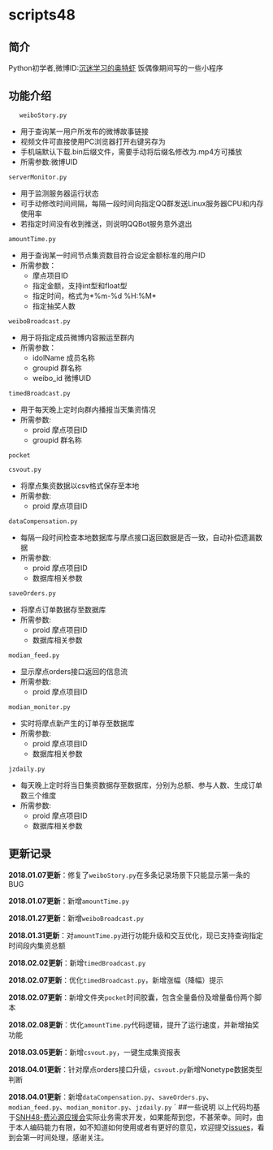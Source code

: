 # scripts48


## 简介
Python初学者,微博ID:[沉迷学习的奥特虾](https://weibo.com/5510932216/profile?rightmod=1&wvr=6&mod=personinfo)
饭偶像期间写的一些小程序

## 功能介绍
` 	weiboStory.py`
* 用于查询某一用户所发布的微博故事链接
* 视频文件可直接使用PC浏览器打开右键另存为
* 手机端默认下载.bin后缀文件，需要手动将后缀名修改为.mp4方可播放  
* 所需参数:微博UID

 
`serverMonitor.py`
* 用于监测服务器运行状态
* 可手动修改时间间隔，每隔一段时间向指定QQ群发送Linux服务器CPU和内存使用率
* 若指定时间没有收到推送，则说明QQBot服务意外退出  


`amountTime.py`
* 用于查询某一时间节点集资数目符合设定金额标准的用户ID
* 所需参数：
   - 摩点项目ID
   - 指定金额，支持int型和float型
   - 指定时间，格式为*%m-%d %H:%M*
   - 指定抽奖人数

`weiboBroadcast.py`
* 用于将指定成员微博内容搬运至群内
* 所需参数：
  - idolName 成员名称
  - groupid 群名称
  - weibo_id 微博UID


`timedBroadcast.py`
* 用于每天晚上定时向群内播报当天集资情况
* 所需参数:
  - proid 摩点项目ID
  - groupid 群名称

`pocket`

`csvout.py`
* 将摩点集资数据以csv格式保存至本地
* 所需参数:
  - proid 摩点项目ID 

`dataCompensation.py`
* 每隔一段时间检查本地数据库与摩点接口返回数据是否一致，自动补偿遗漏数据
* 所需参数:
  - proid 摩点项目ID
  - 数据库相关参数

`saveOrders.py`
* 将摩点订单数据存至数据库
* 所需参数:
  - proid 摩点项目ID
  - 数据库相关参数

`modian_feed.py`
* 显示摩点orders接口返回的信息流
* 所需参数:
  - proid 摩点项目ID

`modian_monitor.py`
* 实时将摩点新产生的订单存至数据库
* 所需参数:
  - proid 摩点项目ID
  - 数据库相关参数

`jzdaily.py`
* 每天晚上定时将当日集资数据存至数据库，分别为总额、参与人数、生成订单数三个维度
* 所需参数:
  - proid 摩点项目ID
  - 数据库相关参数

##  更新记录


**2018.01.07更新**：修复了`weiboStory.py`在多条记录场景下只能显示第一条的BUG

**2018.01.07更新**：新增`amountTime.py`

**2018.01.27更新**：新增`weiboBroadcast.py`

**2018.01.31更新**：对`amountTime.py`进行功能升级和交互优化，现已支持查询指定时间段内集资总额

**2018.02.02更新**：新增`timedBroadcast.py`

**2018.02.07更新**：优化`timedBroadcast.py`，新增涨幅（降幅）提示

**2018.02.07更新**：新增文件夹`pocket`时间胶囊，包含全量备份及增量备份两个脚本

**2018.02.08更新**：优化`amountTime.py`代码逻辑，提升了运行速度，并新增抽奖功能

**2018.03.05更新**：新增`csvout.py`，一键生成集资报表

**2018.04.01更新**：针对摩点orders接口升级，`csvout.py`新增Nonetype数据类型判断

**2018.04.01更新**：新增`dataCompensation.py`、`saveOrders.py`、`modian_feed.py`、`modian_monitor.py`、`jzdaily.py`
`
##一些说明
以上代码均基于[SNH48-费沁源应援会](https://weibo.com/u/5577610720?topnav=1&wvr=6&topsug=1)实际业务需求开发，如果能帮到您，不甚荣幸。同时，由于本人编码能力有限，如不知道如何使用或者有更好的意见，欢迎提交[issues](https://github.com/ultraxia/scripts48/issues)，看到会第一时间处理，感谢关注。
